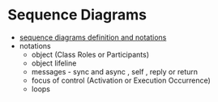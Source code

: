 # Sequence Diagrams

- [sequence diagrams definition and notations](https://www.smartdraw.com/sequence-diagram/#whatisSequenceDiagram)
- notations
  - object (Class Roles or Participants)
  - object lifeline
  - messages - sync and async , self , reply or return
  - focus of control (Activation or Execution Occurrence)
  - loops
